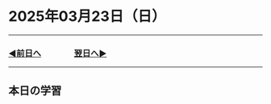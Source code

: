 # 2025年03月23日（日）

---

### [◀️前日へ](https://github.com/yuasys/chatty-journal/blob/main/2025/03/2025-03-22.md)&emsp;&emsp;&emsp;&emsp;[翌日へ▶️](https://github.com/yuasys/chatty-journal/blob/main/2025/03/2025-03-24.md)

---

## 本日の学習
